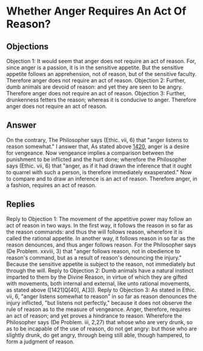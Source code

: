 # Whether Anger Requires An Act Of Reason?
## Objections
Objection 1: It would seem that anger does not require an act of reason. For, since anger is a passion, it is in the sensitive appetite. But the sensitive appetite follows an apprehension, not of reason, but of the sensitive faculty. Therefore anger does not require an act of reason.
Objection 2: Further, dumb animals are devoid of reason: and yet they are seen to be angry. Therefore anger does not require an act of reason.
Objection 3: Further, drunkenness fetters the reason; whereas it is conducive to anger. Therefore anger does not require an act of reason.
## Answer
On the contrary, The Philosopher says (Ethic. vii, 6) that "anger listens to reason somewhat."
I answer that, As stated above [1420](A[2]), anger is a desire for vengeance. Now vengeance implies a comparison between the punishment to be inflicted and the hurt done; wherefore the Philosopher says (Ethic. vii, 6) that "anger, as if it had drawn the inference that it ought to quarrel with such a person, is therefore immediately exasperated." Now to compare and to draw an inference is an act of reason. Therefore anger, in a fashion, requires an act of reason.
## Replies
Reply to Objection 1: The movement of the appetitive power may follow an act of reason in two ways. In the first way, it follows the reason in so far as the reason commands: and thus the will follows reason, wherefore it is called the rational appetite. In another way, it follows reason in so far as the reason denounces, and thus anger follows reason. For the Philosopher says (De Problem. xxviii, 3) that "anger follows reason, not in obedience to reason's command, but as a result of reason's denouncing the injury." Because the sensitive appetite is subject to the reason, not immediately but through the will.
Reply to Objection 2: Dumb animals have a natural instinct imparted to them by the Divine Reason, in virtue of which they are gifted with movements, both internal and external, like unto rational movements, as stated above ([1421]Q[40], A[3]).
Reply to Objection 3: As stated in Ethic. vii, 6, "anger listens somewhat to reason" in so far as reason denounces the injury inflicted, "but listens not perfectly," because it does not observe the rule of reason as to the measure of vengeance. Anger, therefore, requires an act of reason; and yet proves a hindrance to reason. Wherefore the Philosopher says (De Problem. iii, 2,27) that whose who are very drunk, so as to be incapable of the use of reason, do not get angry: but those who are slightly drunk, do get angry, through being still able, though hampered, to form a judgment of reason.